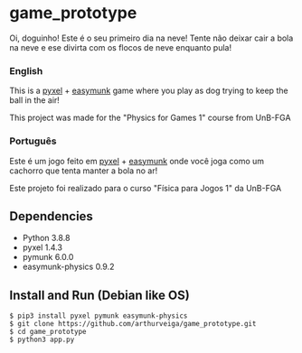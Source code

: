 # game_prototype

Oi, doguinho! Este é o seu primeiro dia na neve! Tente não deixar cair a bola na neve e ese divirta com os flocos de neve enquanto pula!

### English

 This is a [pyxel](https://github.com/kitao/pyxel) + [easymunk](https://github.com/fabiommendes/easymunk) game where you play as dog trying to keep the ball in the air! 

This project was made for the "Physics for Games 1" course from UnB-FGA

### Português

Este é um jogo feito em [pyxel](https://github.com/kitao/pyxel) + [easymunk](https://github.com/fabiommendes/easymunk) onde você joga como um cachorro que tenta manter a bola no ar!

Este projeto foi realizado para o curso "Física para Jogos 1" da UnB-FGA

## Dependencies
- Python                     3.8.8
- pyxel                      1.4.3
- pymunk                     6.0.0
- easymunk-physics           0.9.2 

## Install and Run (Debian like OS)

    $ pip3 install pyxel pymunk easymunk-physics
    $ git clone https://github.com/arthurveiga/game_prototype.git
    $ cd game_prototype
    $ python3 app.py
